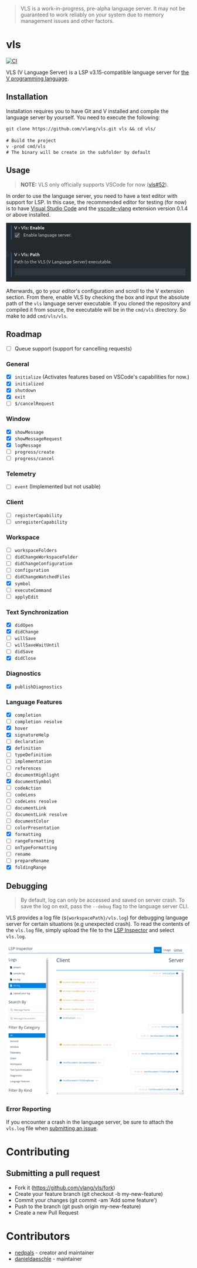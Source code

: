 > VLS is a work-in-progress, pre-alpha language server. It may not be guaranteed to work reliably on your system due to memory management issues and other factors.

# vls
[![CI](https://github.com/vlang/vls/actions/workflows/ci.yml/badge.svg)](https://github.com/vlang/vls/actions/workflows/ci.yml)

VLS (V Language Server) is a LSP v3.15-compatible language server for [the V programming language](https://github.com/vlang/v).

## Installation
Installation requires you to have Git and V installed and compile the language server by yourself. You need to execute the following:
```
git clone https://github.com/vlang/vls.git vls && cd vls/

# Build the project
v -prod cmd/vls
# The binary will be create in the subfolder by default
```

## Usage
> **NOTE:** VLS only officially supports VSCode for now ([vls#52](https://github.com/vlang/vls/issues/52)).

In order to use the language server, you need to have a text editor with support for LSP. In this case, the recommended editor for testing (for now) is to have [Visual Studio Code](https://code.visualstudio.com) and the [vscode-vlang](https://github.com/vlang/vscode-vlang) extension version 0.1.4 or above installed.

![Instructions](images/instructions.png)

Afterwards, go to your editor's configuration and scroll to the V extension section. From there, enable VLS by checking the box and input the absolute path of the `vls` language server executable. If you cloned the repository and compiled it from source, the executable will be in the `cmd/vls` directory. So make to add `cmd/vls/vls`.

## Roadmap
- [ ] Queue support (support for cancelling requests)

### General
- [x] `initialize` (Activates features based on VSCode's capabilities for now.)
- [x] `initialized`
- [x] `shutdown`
- [x] `exit`
- [ ] `$/cancelRequest`
<!-- - [ ] `$/progress` -->
### Window
- [x] `showMessage`
- [x] `showMessageRequest`
- [x] `logMessage`
- [ ] `progress/create`
- [ ] `progress/cancel`
### Telemetry
- [ ] `event` (Implemented but not usable)
### Client
- [ ] `registerCapability`
- [ ] `unregisterCapability`
### Workspace
- [ ] `workspaceFolders`
- [ ] `didChangeWorkspaceFolder`
- [ ] `didChangeConfiguration`
- [ ] `configuration`
- [ ] `didChangeWatchedFiles`
- [x] `symbol`
- [ ] `executeCommand`
- [ ] `applyEdit`
### Text Synchronization
- [x] `didOpen`
- [x] `didChange`
- [ ] `willSave`
- [ ] `willSaveWaitUntil`
- [ ] `didSave`
- [x] `didClose`
### Diagnostics
- [x] `publishDiagnostics`
### Language Features
- [x] `completion`
- [ ] `completion resolve`
- [x] `hover`
- [x] `signatureHelp`
- [ ] `declaration`
- [x] `definition`
- [ ] `typeDefinition`
- [ ] `implementation`
- [ ] `references`
- [ ] `documentHighlight`
- [x] `documentSymbol`
- [ ] `codeAction`
- [ ] `codeLens`
- [ ] `codeLens resolve`
- [ ] `documentLink`
- [ ] `documentLink resolve`
- [ ] `documentColor`
- [ ] `colorPresentation`
- [x] `formatting`
- [ ] `rangeFormatting`
- [ ] `onTypeFormatting`
- [ ] `rename`
- [ ] `prepareRename`
- [x] `foldingRange`

## Debugging
> By default, log can only be accessed and saved on server crash. To save the log on exit, pass the `--debug` flag to the language server CLI. 

VLS provides a log file (`${workspacePath}/vls.log`) for debugging language server for certain situations (e.g unexpected crash). To read the contents of the `vls.log` file, simply upload the file to the [LSP Inspector](https://iwanabethatguy.github.io/language-server-protocol-inspector/) and select `vls.log`. 

![LSP Inspector](images/inspector-output.png)

### Error Reporting
If you encounter a crash in the language server, be sure to attach the `vls.log` file when [submitting an issue](https://github.com/vlang/vls/issues/new).

# Contributing
## Submitting a pull request
- Fork it (https://github.com/vlang/vls/fork)
- Create your feature branch (git checkout -b my-new-feature)
- Commit your changes (git commit -am 'Add some feature')
- Push to the branch (git push origin my-new-feature)
- Create a new Pull Request

# Contributors
- [nedpals](https://github.com/nedpals) - creator and maintainer
- [danieldaeschle](https://github.com/danieldaeschle) - maintainer
